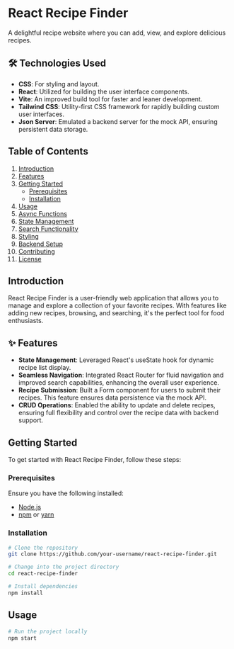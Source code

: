 # React Recipe Finder

A delightful recipe website where you can add, view, and explore delicious recipes.

## 🛠 Technologies Used

- **CSS**: For styling and layout.
- **React**: Utilized for building the user interface components.
- **Vite**: An improved build tool for faster and leaner development.
- **Tailwind CSS**: Utility-first CSS framework for rapidly building custom user interfaces.
- **Json Server**: Emulated a backend server for the mock API, ensuring persistent data storage.




## Table of Contents
1. [Introduction](#introduction)
2. [Features](#features)
3. [Getting Started](#getting-started)
   - [Prerequisites](#prerequisites)
   - [Installation](#installation)
4. [Usage](#usage)
5. [Async Functions](#async-functions)
6. [State Management](#state-management)
7. [Search Functionality](#search-functionality)
8. [Styling](#styling)
9. [Backend Setup](#backend-setup)
10. [Contributing](#contributing)
11. [License](#license)

## Introduction
React Recipe Finder is a user-friendly web application that allows you to manage and explore a collection of your favorite recipes. With features like adding new recipes, browsing, and searching, it's the perfect tool for food enthusiasts.

## ✨ Features

- **State Management**: Leveraged React's useState hook for dynamic recipe list display.
- **Seamless Navigation**: Integrated React Router for fluid navigation and improved search capabilities, enhancing the overall user experience.
- **Recipe Submission**: Built a Form component for users to submit their recipes. This feature ensures data persistence via the mock API.
- **CRUD Operations**: Enabled the ability to update and delete recipes, ensuring full flexibility and control over the recipe data with backend support.

## Getting Started
To get started with React Recipe Finder, follow these steps:

### Prerequisites
Ensure you have the following installed:
- [Node.js](https://nodejs.org/)
- [npm](https://www.npmjs.com/) or [yarn](https://yarnpkg.com/)

### Installation
```bash
# Clone the repository
git clone https://github.com/your-username/react-recipe-finder.git

# Change into the project directory
cd react-recipe-finder

# Install dependencies
npm install
```
## Usage
```bash
# Run the project locally
npm start

